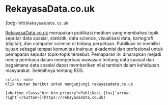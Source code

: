 # RekayasaData.co.uk

{bdg-info}`RekayasaData.co.uk` 

[RekayasaData.co.uk](https://rekayasadata.co.uk) merupakan publikasi medium yang membahas topik seputar data spasial, statistik, data science, visualisasi data, kartografi (digital), dan computer science di bidang perpetaan. Publikasi ini memiliki tujuan sebagai tempat komunitas insinyur, akademisi dan profesional untuk pemaparan seputar topik-topik tersebut. Pemaparan ini diharapkan mejadi media pembaca dalam memperluas wawasan tentang data spasial dan bagaimana data spasial dapat memberikan nilai tambah dalam kehidupan masyarakat. Selebihnya tentang RDS.

```{admonition} Kunjungi
:class: note
Klik tautan berikut untuk mengunjungi rekayasadata.co.uk

[<button class="btn btn-primary">Publikasi {fas}`arrow-right`</button>](https://rekayasadata.co.uk)
```